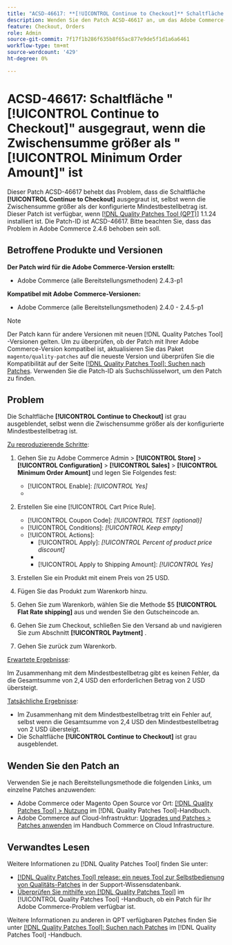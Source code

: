 ```yaml
---
title: "ACSD-46617: **[!UICONTROL Continue to Checkout]** Schaltfläche grau ausgeblendet, wenn die Zwischensumme größer als der konfigurierte Mindestauftragsbetrag ist."
description: Wenden Sie den Patch ACSD-46617 an, um das Adobe Commerce-Problem zu lösen, bei dem die Schaltfläche **[!UICONTROL Continue to Checkout]** ausgegraut ist, selbst wenn die Zwischensumme größer als der konfigurierte Mindestbestellbetrag ist.
feature: Checkout, Orders
role: Admin
source-git-commit: 7f17f1b286f635b8f65ac877e9de5f1d1a6a6461
workflow-type: tm+mt
source-wordcount: '429'
ht-degree: 0%

---
```


# ACSD-46617: Schaltfläche &quot;[!UICONTROL Continue to Checkout]&quot; ausgegraut, wenn die Zwischensumme größer als &quot;[!UICONTROL Minimum Order Amount]&quot; ist

Dieser Patch ACSD-46617 behebt das Problem, dass die Schaltfläche **[!UICONTROL Continue to Checkout]** ausgegraut ist, selbst wenn die Zwischensumme größer als der konfigurierte Mindestbestellbetrag ist. Dieser Patch ist verfügbar, wenn [[!DNL Quality Patches Tool (QPT)]](https://experienceleague.adobe.com/en/docs/commerce-knowledge-base/kb/announcements/commerce-announcements/magento-quality-patches-released-new-tool-to-self-serve-quality-patches) 1.1.24 installiert ist. Die Patch-ID ist ACSD-46617. Bitte beachten Sie, dass das Problem in Adobe Commerce 2.4.6 behoben sein soll.

## Betroffene Produkte und Versionen

**Der Patch wird für die Adobe Commerce-Version erstellt:**

* Adobe Commerce (alle Bereitstellungsmethoden) 2.4.3-p1

**Kompatibel mit Adobe Commerce-Versionen:**

* Adobe Commerce (alle Bereitstellungsmethoden) 2.4.0 - 2.4.5-p1

>[!NOTE]
>
>Der Patch kann für andere Versionen mit neuen [!DNL Quality Patches Tool] -Versionen gelten. Um zu überprüfen, ob der Patch mit Ihrer Adobe Commerce-Version kompatibel ist, aktualisieren Sie das Paket `magento/quality-patches` auf die neueste Version und überprüfen Sie die Kompatibilität auf der Seite [[!DNL Quality Patches Tool]: Suchen nach Patches](https://experienceleague.adobe.com/tools/commerce-quality-patches/index.html). Verwenden Sie die Patch-ID als Suchschlüsselwort, um den Patch zu finden.

## Problem

Die Schaltfläche **[!UICONTROL Continue to Checkout]** ist grau ausgeblendet, selbst wenn die Zwischensumme größer als der konfigurierte Mindestbestellbetrag ist.

<u>Zu reproduzierende Schritte</u>:

1. Gehen Sie zu Adobe Commerce Admin > **[!UICONTROL Store]** > **[!UICONTROL Configuration]** > **[!UICONTROL Sales]** > **[!UICONTROL Minimum Order Amount]** und legen Sie Folgendes fest:
   * [!UICONTROL Enable]: *[!UICONTROL Yes]*
   * 
     [!UICONTROL Minimum Amount]: *2*

1. Erstellen Sie eine [!UICONTROL Cart Price Rule].
   * [!UICONTROL Coupon Code]: *[!UICONTROL TEST (optional)]*
   * [!UICONTROL Conditions]: *[!UICONTROL Keep empty]*
   * [!UICONTROL Actions]:
      * [!UICONTROL Apply]: *[!UICONTROL Percent of product price discount]*
      * 
        [!UICONTROL Discount Amount]: *92*
      * [!UICONTROL Apply to Shipping Amount]: *[!UICONTROL Yes]*
1. Erstellen Sie ein Produkt mit einem Preis von 25 USD.
1. Fügen Sie das Produkt zum Warenkorb hinzu.
1. Gehen Sie zum Warenkorb, wählen Sie die Methode $5 **[!UICONTROL Flat Rate shipping]** aus und wenden Sie den Gutscheincode an.
1. Gehen Sie zum Checkout, schließen Sie den Versand ab und navigieren Sie zum Abschnitt **[!UICONTROL Paytment]** .
1. Gehen Sie zurück zum Warenkorb.

<u>Erwartete Ergebnisse</u>:

Im Zusammenhang mit dem Mindestbestellbetrag gibt es keinen Fehler, da die Gesamtsumme von 2,4 USD den erforderlichen Betrag von 2 USD übersteigt.

<u>Tatsächliche Ergebnisse</u>:

* Im Zusammenhang mit dem Mindestbestellbetrag tritt ein Fehler auf, selbst wenn die Gesamtsumme von 2,4 USD den Mindestbestellbetrag von 2 USD übersteigt.
* Die Schaltfläche **[!UICONTROL Continue to Checkout]** ist grau ausgeblendet.

## Wenden Sie den Patch an

Verwenden Sie je nach Bereitstellungsmethode die folgenden Links, um einzelne Patches anzuwenden:

* Adobe Commerce oder Magento Open Source vor Ort: [[!DNL Quality Patches Tool] > Nutzung](https://experienceleague.adobe.com/docs/commerce-operations/tools/quality-patches-tool/usage.html) im [!DNL Quality Patches Tool]-Handbuch.
* Adobe Commerce auf Cloud-Infrastruktur: [Upgrades und Patches > Patches anwenden](https://experienceleague.adobe.com/docs/commerce-cloud-service/user-guide/develop/upgrade/apply-patches.html) im Handbuch Commerce on Cloud Infrastructure.

## Verwandtes Lesen

Weitere Informationen zu [!DNL Quality Patches Tool] finden Sie unter:

* [[!DNL Quality Patches Tool] release: ein neues Tool zur Selbstbedienung von Qualitäts-Patches](https://experienceleague.adobe.com/en/docs/commerce-knowledge-base/kb/announcements/commerce-announcements/magento-quality-patches-released-new-tool-to-self-serve-quality-patches) in der Support-Wissensdatenbank.
* [Überprüfen Sie mithilfe von  [!DNL Quality Patches Tool]](/help/tools/quality-patches-tool/patches-available-in-qpt/check-patch-for-magento-issue-with-magento-quality-patches.md) im [!UICONTROL Quality Patches Tool] -Handbuch, ob ein Patch für Ihr Adobe Commerce-Problem verfügbar ist.


Weitere Informationen zu anderen in QPT verfügbaren Patches finden Sie unter [[!DNL Quality Patches Tool]: Suchen nach Patches](https://experienceleague.adobe.com/tools/commerce-quality-patches/index.html) im [!DNL Quality Patches Tool] -Handbuch.
